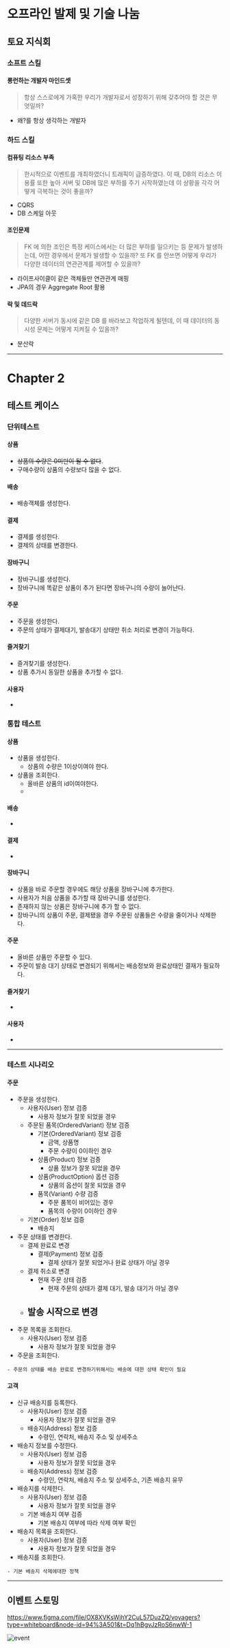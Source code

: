 # 오프라인 발제 및 기술 나눔
## 토요 지식회
### 소프트 스킬
#### 롱런하는 개발자 마인드셋
> 항상 스스로에게 가혹한 우리가 개발자로서 성장하기 위해 갖추어야 할 것은 무엇일까?
- 왜?를 항상 생각하는 개발자
### 하드 스킬
#### 컴퓨팅 리소스 부족
> 한시적으로 이벤트를 개최하였더니 트래픽이 급증하였다. 이 때, DB의 리소스 이용률 또한 높아 서버 및 DB에 많은 부하를 주기 시작하였는데 이 상황을 각각 어떻게 극복하는 것이 좋을까?
- CQRS
- DB 스케일 아웃
#### 조인문제
> FK 에 의한 조인은 특정 케이스에서는 더 많은 부하를 일으키는 등 문제가 발생하는데, 어떤 경우에서 문제가 발생할 수 있을까? 또 FK 를 안쓰면 어떻게 우리가 다양한 데이터의 연관관계를 제어할 수 있을까?
- 라이프사이클이 같은 객체들만 연관관계 매핑
- JPA의 경우 Aggregate Root 활용
#### 락 및 데드락
> 다양한 서버가 동시에 같은 DB 를 바라보고 작업하게 될텐데, 이 때 데이터의 동시성 문제는 어떻게 지켜질 수 있을까?
- 분산락
---
# Chapter 2
## 테스트 케이스

### 단위테스트
#### 상품
- ~~상품의 수량은 0미만이 될 수 없다~~.
- 구매수량이 상품의 수량보다 많을 수 없다.
#### 배송
- 배송객체를 생성한다.
#### 결제
- 결제를 생성한다.
- 결제의 상태를 변경한다.
#### 장바구니
- 장바구니를 생성한다.
- 장바구니에 똑같은 상품이 추가 된다면 장바구니의 수량이 늘어난다.
#### 주문
- 주문을 생성한다.
- 주문의 상태가 결제대기, 발송대기 상태만 취소 처리로 변경이 가능하다.
#### 즐겨찾기
- 즐겨찾기를 생성한다.
- 상품 추가시 동일한 상품을 추가할 수 없다.
#### 사용자
- 
### 통합 테스트
#### 상품
- 상품을 생성한다.
	- 상품의 수량은 1이상이여야 한다.
- 상품을 조회한다.
	- 올바른 상품의 id이여야한다.
	- 
#### 배송
- 
#### 결제
- 
####  장바구니
- 상품을 바로 주문할 경우에도 해당 상품을 장바구니에 추가한다.
- 사용자가 처음 상품을 추가할 때 장바구니를 생성한다.
- 존재하지 않는 상품은 장바구니에 추가 할 수 없다.
- 장바구니의 상품이 주문, 결제됐을 경우 주문된 상품들은 수량을 줄이거나 삭제한다.
#### 주문
- 올바른 상품만 주문할 수 있다.
- 주문이 발송 대기 상태로 변경되기 위해서는 배송정보와 완료상태인 결재가 필요하다.
#### 즐겨찾기 
- 
#### 사용자
- 
---
### 테스트 시나리오
#### 주문
- 주문을 생성한다.
	- 사용자(User) 정보 검증
		- 사용자 정보가 잘못 되었을 경우
	- 주문된 품목(OrderedVariant) 정보 검증
		- 기본(OrderedVariant) 정보 검증
			- 금액, 상품명
			- 주문 수량이 0이하인 경우
		- 상품(Product) 정보 검증
			- 상품 정보가 잘못 되었을 경우
		- 상품(ProductOption) 옵션 검증
			- 상품의 옵션이 잘못 되었을 경우
		- 품목(Variant) 수량 검증
			- 주문 품목이 비어있는 경우
			- 품목의 수량이 0이하인 경우
	- 기본(Order) 정보 검증
		- 배송지
- 주문 상태를 변경한다.
	- 결제 완료로 변경
		- 결제(Payment) 정보 검증
			- 결제 상태가 잘못 되었거나 완료 상태가 아닐 경우
	- 결제 취소로 변경
		- 현재 주문 상태 검증
			- 현재 주문의 상태가 결제 대기, 발송 대기가 아닐 경우
	- 발송 시작으로 변경
		- 
- 주문 목록을 조회한다.
	- 사용자(User) 정보 검증
		- 사용자 정보가 잘못 되었을 경우
- 주문을 조회한다.

```
- 주문의 상태를 배송 완료로 변경하기위해서는 배송에 대한 상태 확인이 필요
```
#### 고객
- 신규 배송지를 등록한다.
	- 사용자(User) 정보 검증
		- 사용자 정보가 잘못 되었을 경우
	- 배송지(Address) 정보 검증
		- 수령인, 연락처, 배송지 주소 및 상세주소
- 배송지 정보를 수정한다.
	- 사용자(User) 정보 검증
		- 사용자 정보가 잘못 되었을 경우
	- 배송지(Address) 정보 검증
		- 수령인, 연락처, 배송지 주소 및 상세주소, 기존 배송지 유무
- 배송지를 삭제한다.
	- 사용자(User) 정보 검증
		- 사용자 정보가 잘못 되었을 경우
	- 기본 배송지 여부 검증
		- 기본 배송지 여부에 따라 삭제 여부 확인
- 배송지 목록을 조회한다.
	- 사용자(User) 정보 검증
		- 사용자 정보가 잘못 되었을 경우
- 배송지를 조회한다.

```
- 기본 배송지 삭제에대한 정책
```

---

## 이벤트 스토밍
https://www.figma.com/file/OX8XVKsWjhY2CuL57DuzZQ/voyagers?type=whiteboard&node-id=94%3A501&t=Dq1hBgvJzRoS6nwW-1

![event](./image/event-storming.png)